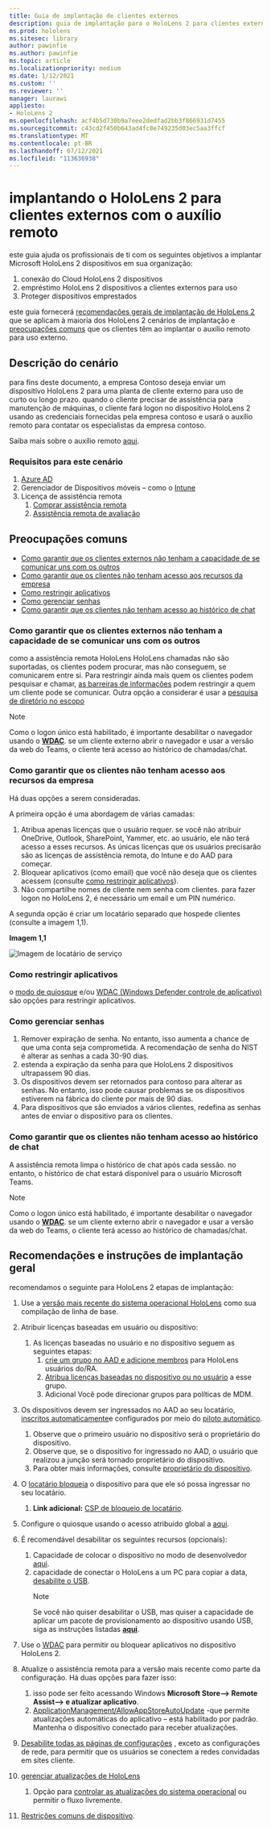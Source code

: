```yaml
---
title: Guia de implantação de clientes externos
description: guia de implantação para o HoloLens 2 para clientes externos (com o auxílio remoto como exemplo)
ms.prod: hololens
ms.sitesec: library
author: pawinfie
ms.author: pawinfie
ms.topic: article
ms.localizationpriority: medium
ms.date: 1/12/2021
ms.custom: ''
ms.reviewer: ''
manager: laurawi
appliesto:
- HoloLens 2
ms.openlocfilehash: acf4b5d730b9a7eee2dedfad2bb3f866931d7455
ms.sourcegitcommit: c43cd2f450b643ad4fc8e749235d03ec5aa3ffcf
ms.translationtype: MT
ms.contentlocale: pt-BR
ms.lasthandoff: 07/12/2021
ms.locfileid: "113636938"
---
```

# <a name="deploying-hololens-2-to-external-clients-with-remote-assist"></a>implantando o HoloLens 2 para clientes externos com o auxílio remoto

este guia ajuda os profissionais de ti com os seguintes objetivos a implantar Microsoft HoloLens 2 dispositivos em sua organização:

1. conexão do Cloud HoloLens 2 dispositivos
1. empréstimo HoloLens 2 dispositivos a clientes externos para uso
1. Proteger dispositivos emprestados

este guia fornecerá [recomendações gerais de implantação de HoloLens 2](#general-deployment-recommendations-and-instructions) que se aplicam à maioria dos HoloLens 2 cenários de implantação e [preocupações comuns](#common-concerns) que os clientes têm ao implantar o auxílio remoto para uso externo.

## <a name="scenario-description"></a>Descrição do cenário

para fins deste documento, a empresa Contoso deseja enviar um dispositivo HoloLens 2 para uma planta de cliente externo para uso de curto ou longo prazo. quando o cliente precisar de assistência para manutenção de máquinas, o cliente fará logon no dispositivo HoloLens 2 usando as credenciais fornecidas pela empresa contoso e usará o auxílio remoto para contatar os especialistas da empresa contoso.

Saiba mais sobre o auxílio remoto [aqui](/hololens/hololens2-cloud-connected-overview#learn-about-remote-assist).

### <a name="requirements-for-this-scenario"></a>Requisitos para este cenário

1. [Azure AD](/azure/active-directory/fundamentals/active-directory-whatis)
1. Gerenciador de Dispositivos móveis – como o [Intune](/mem/intune/fundamentals/free-trial-sign-up)
1. Licença de assistência remota
    1. [Comprar assistência remota](/dynamics365/mixed-reality/remote-assist/buy-remote-assist)
    1. [Assistência remota de avaliação](/dynamics365/mixed-reality/remote-assist/try-remote-assist)

## <a name="common-concerns"></a>Preocupações comuns

- [Como garantir que os clientes externos não tenham a capacidade de se comunicar uns com os outros](#how-to-ensure-that-external-clients-do-not-have-the-ability-to-communicate-with-one-another)
- [Como garantir que os clientes não tenham acesso aos recursos da empresa](#how-to-ensure-that-clients-do-not-have-access-to-company-resources)
- [Como restringir aplicativos](#how-to-restrict-apps)
- [Como gerenciar senhas](#how-to-manage-passwords)
- [Como garantir que os clientes não tenham acesso ao histórico de chat](#how-to-ensure-that-clients-do-not-have-access-to-chat-history)

### <a name="how-to-ensure-that-external-clients-do-not-have-the-ability-to-communicate-with-one-another"></a>Como garantir que os clientes externos não tenham a capacidade de se comunicar uns com os outros

como a assistência remota HoloLens HoloLens chamadas não são suportadas, os clientes podem procurar, mas não conseguem, se comunicarem entre si. Para restringir ainda mais quem os clientes podem pesquisar e chamar,  [as barreiras de informações](/microsoft-365/compliance/information-barriers) podem restringir a quem um cliente pode se comunicar. Outra opção a considerar é usar a [pesquisa de diretório no escopo](/MicrosoftTeams/teams-scoped-directory-search)

 > [!NOTE]
> Como o logon único está habilitado, é importante desabilitar o navegador usando o [**WDAC**](/hololens/windows-defender-application-control-wdac). se um cliente externo abrir o navegador e usar a versão da web do Teams, o cliente terá acesso ao histórico de chamadas/chat.

### <a name="how-to-ensure-that-clients-do-not-have-access-to-company-resources"></a>Como garantir que os clientes não tenham acesso aos recursos da empresa

Há duas opções a serem consideradas.

A primeira opção é uma abordagem de várias camadas:

1. Atribua apenas licenças que o usuário requer. se você não atribuir OneDrive, Outlook, SharePoint, Yammer, etc. ao usuário, ele não terá acesso a esses recursos. As únicas licenças que os usuários precisarão são as licenças de assistência remota, do Intune e do AAD para começar.
1. Bloquear aplicativos (como email) que você não deseja que os clientes acessem (consulte [como restringir aplicativos](#how-to-restrict-apps)).
1. Não compartilhe nomes de cliente nem senha com clientes. para fazer logon no HoloLens 2, é necessário um email e um PIN numérico.

A segunda opção é criar um locatário separado que hospede clientes (consulte a imagem 1,1).

**Imagem 1,1**

![Imagem de locatário de serviço](./images/hololens-service-tenant-image.png)

### <a name="how-to-restrict-apps"></a>Como restringir aplicativos

o [modo de quiosque](/hololens/hololens-kiosk) e/ou [WDAC (Windows Defender controle de aplicativo)](/hololens/windows-defender-application-control-wdac) são opções para restringir aplicativos.

### <a name="how-to-manage-passwords"></a>Como gerenciar senhas

1. Remover expiração de senha. No entanto, isso aumenta a chance de que uma conta seja comprometida. A recomendação de senha do NIST é alterar as senhas a cada 30-90 dias.
1. estenda a expiração da senha para que HoloLens 2 dispositivos ultrapassem 90 dias.
1. Os dispositivos devem ser retornados para contoso para alterar as senhas. No entanto, isso pode causar problemas se os dispositivos estiverem na fábrica do cliente por mais de 90 dias.  
1. Para dispositivos que são enviados a vários clientes, redefina as senhas antes de enviar o dispositivo para os clientes.

### <a name="how-to-ensure-that-clients-do-not-have-access-to-chat-history"></a>Como garantir que os clientes não tenham acesso ao histórico de chat

A assistência remota limpa o histórico de chat após cada sessão. no entanto, o histórico de chat estará disponível para o usuário Microsoft Teams.

> [!NOTE]
> Como o logon único está habilitado, é importante desabilitar o navegador usando o [**WDAC**](/hololens/windows-defender-application-control-wdac). se um cliente externo abrir o navegador e usar a versão da web do Teams, o cliente terá acesso ao histórico de chamadas/chat.

## <a name="general-deployment-recommendations-and-instructions"></a>Recomendações e instruções de implantação geral

recomendamos o seguinte para HoloLens 2 etapas de implantação:

1. Use a [versão mais recente do sistema operacional HoloLens](https://aka.ms/hololens2download) como sua compilação de linha de base.
1. Atribuir licenças baseadas em usuário ou dispositivo:
    1. As licenças baseadas no usuário e no dispositivo seguem as seguintes etapas:
        1. [crie um grupo no AAD e adicione membros](/azure/active-directory/fundamentals/active-directory-groups-create-azure-portal#create-a-basic-group-and-add-members) para HoloLens usuários do/RA.
        1. [Atribua licenças baseadas no dispositivo ou no usuário](/azure/active-directory/enterprise-users/licensing-groups-assign#:~:text=In%20this%20article%201%20Assign%20the%20required%20licenses,3%20Check%20for%20license%20problems%20and%20resolve%20them) a esse grupo.
        1. Adicional Você pode direcionar grupos para políticas de MDM.

1. Os dispositivos devem ser ingressados no AAD ao seu locatário, [inscritos automaticamente](/hololens/hololens-enroll-mdm#auto-enrollment-in-mdm)e configurados por meio do [piloto automático](/hololens/hololens2-autopilot).
    1. Observe que o primeiro usuário no dispositivo será o proprietário do dispositivo.
    1. Observe que, se o dispositivo for ingressado no AAD, o usuário que realizou a junção será tornado proprietário do dispositivo.
    1. Para obter mais informações, consulte [proprietário do dispositivo](/hololens/security-adminless-os#device-owner).
1. O [locatário bloqueia](/hololens/hololens-release-notes#tenantlockdown-csp-and-autopilot) o dispositivo para que ele só possa ingressar no seu locatário.
    1. **Link adicional:** [CSP de bloqueio de locatário](/windows/client-management/mdm/tenantlockdown-csp).
1. Configure o quiosque usando o acesso atribuído global a [aqui](/hololens/hololens-global-assigned-access-kiosk).
1. É recomendável desabilitar os seguintes recursos (opcionais):
    1. Capacidade de colocar o dispositivo no modo de desenvolvedor [aqui](/windows/client-management/mdm/policy-csp-applicationmanagement#applicationmanagement-allowdeveloperunlock).
    1. capacidade de conectar o HoloLens a um PC para copiar a data, [desabilite o USB](/windows/client-management/mdm/policy-csp-connectivity#connectivity-allowusbconnection).
       > [!NOTE]
        > Se você não quiser desabilitar o USB, mas quiser a capacidade de aplicar um pacote de provisionamento ao dispositivo usando USB, siga as instruções listadas [**aqui**](/windows/client-management/mdm/policy-csp-security#security-allowaddprovisioningpackage).

1. Use o [WDAC](/hololens/windows-defender-application-control-wdac) para permitir ou bloquear aplicativos no dispositivo HoloLens 2.
1. Atualize o assistência remota para a versão mais recente como parte da configuração. Há duas opções para fazer isso:
    1. isso pode ser feito acessando Windows **Microsoft Store--> Remote Assist--> e atualizar aplicativo**.
    1. [ApplicationManagement/AllowAppStoreAutoUpdate](/windows/client-management/mdm/policy-csp-applicationmanagement#applicationmanagement-allowappstoreautoupdate) -que permite atualizações automáticas do aplicativo – está habilitado por padrão. Mantenha o dispositivo conectado para receber atualizações.
1. [Desabilite todas as páginas de configurações](/hololens/settings-uri-list) , exceto as configurações de rede, para permitir que os usuários se conectem a redes convidadas em sites cliente.
1. [gerenciar atualizações de HoloLens](/hololens/hololens-updates)
    1. Opção para [controlar as atualizações do sistema operacional](/mem/intune/protect/windows-update-for-business-configure#create-and-assign-update-rings) ou permitir o fluxo livremente.
1. [Restrições comuns de dispositivo](/hololens/hololens-common-device-restrictions).
